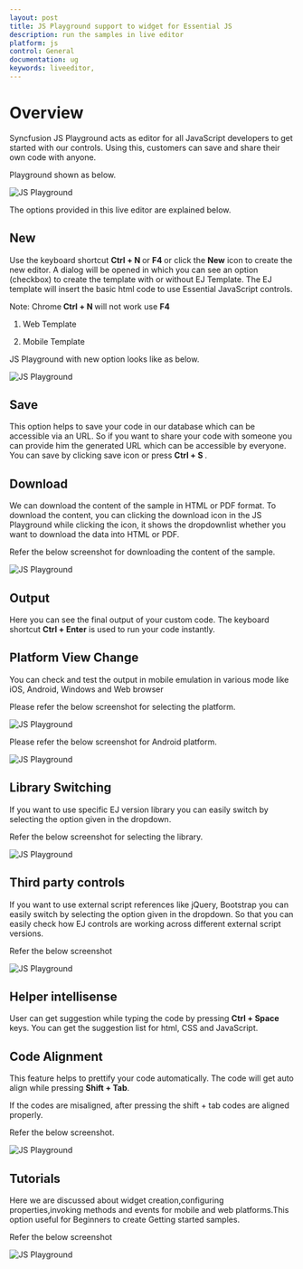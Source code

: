 ```yaml
---
layout: post
title: JS Playground support to widget for Essential JS
description: run the samples in live editor
platform: js
control: General
documentation: ug
keywords: liveeditor,
---
```


# Overview

Syncfusion JS Playground acts as editor for all JavaScript developers to get started with our controls. Using this, customers can save and share their own code with anyone.

Playground shown as below.

![JS Playground](playground_images\overview.png)

The options provided in this live editor are explained below.

## New

Use the keyboard shortcut <b> Ctrl + N </b> or <b> F4 </b> or click the <b>New</b> icon to create the new editor. A dialog will be opened in which you can see an option (checkbox) to create the template with or without EJ Template. The EJ template will insert the basic html code to use Essential JavaScript controls.

Note:  Chrome<b> Ctrl + N </b> will not work use <b>F4</b>

1.	Web Template

2.	Mobile Template

JS Playground with new option looks like as below.

![JS Playground](playground_images\new.png)

## Save

This option helps to save your code in our database which can be accessible via an URL. So if you want to share your code with someone you can provide him the generated URL which can be accessible by everyone. You can save by clicking save icon or press <b> Ctrl + S </b>.

## Download

We can download the content of the sample in HTML or PDF format. To download the content, you can clicking the download icon in the JS Playground while clicking the icon, it shows the dropdownlist whether you want to download the data into HTML or PDF.

Refer the below screenshot for downloading the content of the sample.

![JS Playground](playground_images\download.png)

## Output

Here you can see the final output of your custom code. The keyboard shortcut <b>Ctrl + Enter</b> is used to run your code instantly.

## Platform View Change

You can check and test the output in mobile emulation in various mode like iOS, Android, Windows and Web browser

Please refer the below screenshot for selecting the platform.

![JS Playground](playground_images\mode.png)

Please refer the below screenshot for Android platform.

![JS Playground](playground_images\android.png)

## Library Switching

If you want to use specific EJ version library you can easily switch by selecting the option given in the dropdown.

Refer the below screenshot for selecting the library.

![JS Playground](playground_images\library.png)

## Third party controls

If you want to use external script references like jQuery, Bootstrap you can easily switch by selecting the option given in the dropdown. So that you can easily check how EJ controls are working across different external script versions.

Refer the below screenshot

![JS Playground](playground_images\thirdparty.png)

## Helper intellisense

User can get suggestion while typing the code by pressing <b>Ctrl + Space</b> keys. You can get the suggestion list for html, CSS and JavaScript. 

## Code Alignment

This feature helps to prettify your code automatically. The code will get auto align while pressing <b>Shift + Tab</b>.

If the codes are misaligned, after pressing the shift + tab codes are aligned properly.

Refer the below screenshot.

![JS Playground](playground_images\codealignment.png)

## Tutorials

Here we are discussed about widget creation,configuring properties,invoking methods and events for mobile and web platforms.This option useful for Beginners to create Getting started samples.

Refer the below screenshot

![JS Playground](playground_images\tutorial.png)


